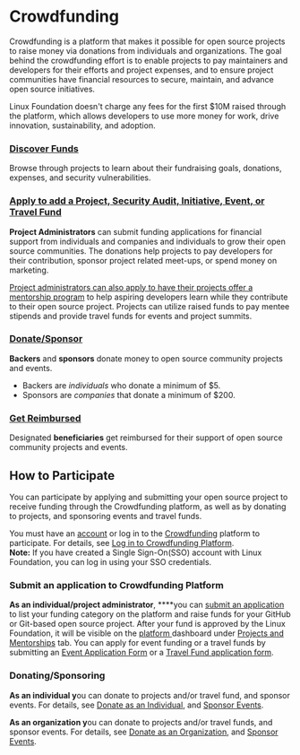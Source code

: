 # Crowdfunding

Crowdfunding is a platform that makes it possible for open source projects to raise money via donations from individuals and organizations. The goal behind the crowdfunding effort is to enable projects to pay maintainers and developers for their efforts and project expenses, and to ensure project communities have financial resources to secure, maintain, and advance open source initiatives.

Linux Foundation doesn't charge any fees for the first $10M raised through the platform,  which allows developers to use more money for work, drive innovation, sustainability, and adoption.

### [Discover Funds](dashboard/) <a id="CommunityBridgeFunding-DiscoverFunds"></a>

Browse through projects to learn about their fundraising goals, donations, expenses, and security vulnerabilities. 

### [Apply to add a Project, Security Audit, Initiative, Event, or Travel Fund](apply-for-funding/) <a id="CommunityBridgeFunding-AddaProject,Event,orScholarship"></a>

**Project Administrators** can submit funding applications for financial support from individuals and companies and individuals to grow their open source communities. The donations help projects to pay developers for their contribution, sponsor project related meet-ups, or spend money on  marketing. 

[Project administrators can also apply to have their projects offer a mentorship program](../mentorship/administrators/enroll-your-project/) to help aspiring developers learn while they contribute to their open source project. Projects can utilize raised funds to pay mentee stipends and provide travel funds for events and project summits.

### [Donate/Sponsor](donate-sponsor/) <a id="CommunityBridgeFunding-Donate/Sponsor7417266.html"></a>

**Backers** and **sponsors** donate money to open source community projects and events.

* Backers are _individuals_ who donate a minimum of $5.
* Sponsors are _companies_ that donate a minimum of $200.

### [Get Reimbursed](get-reimbursed.md) <a id="CommunityBridgeFunding-GetReimbursed"></a>

Designated **beneficiaries** get reimbursed for their support of open source community projects and events.

## How to Participate <a id="CommunityBridgeFunding-HowtoParticipate"></a>

You can participate by applying and submitting your open source project to receive funding through the Crowdfunding platform, as well as by donating to projects, and sponsoring events and travel funds. 

You must have an [account](../../sso/create-an-account.md) or log in to the [Crowdfunding](https://funding.communitybridge.org/) platform to participate. For details, see [Log in to Crowdfunding Platform](../../sso/sign-in/).  
**Note:** If you have created a Single Sign-On\(SSO\) account with Linux Foundation, you can log in using your SSO credentials.

### **Submit an application to Crowdfunding Platform** <a id="CommunityBridgeFunding-ApplyingforFunding"></a>

**As an individual/project administrator**, ****you can [submit an application](apply-for-funding/) to list your funding category on the platform and raise funds for your GitHub or Git-based open source project. After your fund is approved by the Linux Foundation, it will be visible on the [platform ](https://funding.communitybridge.org/)dashboard under [Projects and Mentorships](dashboard/projects.md) tab. You can apply for event funding or a travel funds by submitting an [Event Application Form](event-application.md) or a [Travel Fund application form](travel-fund-application.md). 

### Donating/Sponsoring <a id="CommunityBridgeFunding-Donating/Sponsoring"></a>

**As an individual y**ou can donate to projects and/or travel fund, and sponsor events. For details, see [Donate as an Individual](donate-sponsor/donate-as-an-individual.md), and [Sponsor Events](donate-sponsor/sponsor-events.md).

**As an organization y**ou can donate to projects and/or travel funds, and sponsor events. For details, see [Donate as an Organization](donate-sponsor/donate-as-a-sponsor/), and [Sponsor Events](donate-sponsor/sponsor-events.md).

